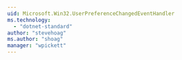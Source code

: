 ```yaml
---
uid: Microsoft.Win32.UserPreferenceChangedEventHandler
ms.technology: 
  - "dotnet-standard"
author: "stevehoag"
ms.author: "shoag"
manager: "wpickett"
---
```

